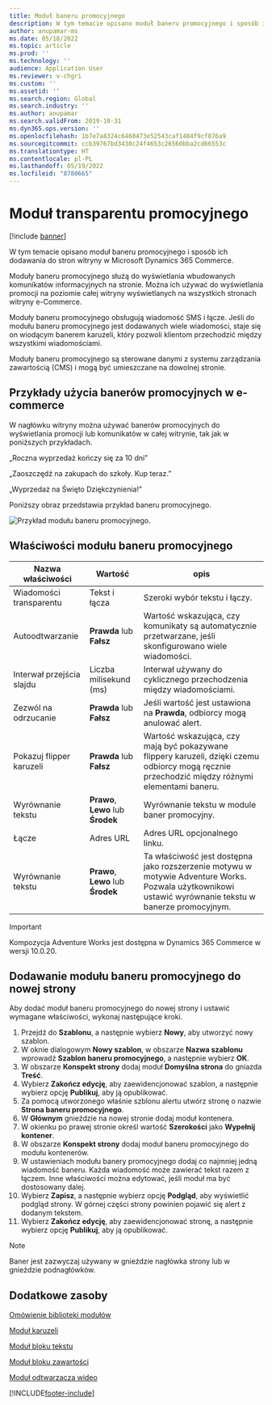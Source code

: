 ```yaml
---
title: Moduł baneru promocyjnego
description: W tym temacie opisano moduł baneru promocyjnego i sposób ich dodawania do stron witryny w Microsoft Dynamics 365 Commerce.
author: anupamar-ms
ms.date: 05/18/2022
ms.topic: article
ms.prod: ''
ms.technology: ''
audience: Application User
ms.reviewer: v-chgri
ms.custom: ''
ms.assetid: ''
ms.search.region: Global
ms.search.industry: ''
ms.author: anupamar
ms.search.validFrom: 2019-10-31
ms.dyn365.ops.version: ''
ms.openlocfilehash: 1b7e7a8324c6460473e52543caf1484f9cf876a9
ms.sourcegitcommit: ccb39767bd3430c24f4653c26560bba2cd66553c
ms.translationtype: HT
ms.contentlocale: pl-PL
ms.lasthandoff: 05/19/2022
ms.locfileid: "8780665"
---
```

# <a name="promo-banner-module"></a>Moduł transparentu promocyjnego

[!include [banner](includes/banner.md)]

W tym temacie opisano moduł baneru promocyjnego i sposób ich dodawania do stron witryny w Microsoft Dynamics 365 Commerce.

Moduły baneru promocyjnego służą do wyświetlania wbudowanych komunikatów informacyjnych na stronie. Można ich używać do wyświetlania promocji na poziomie całej witryny wyświetlanych na wszystkich stronach witryny e-Commerce. 

Moduły baneru promocyjnego obsługują wiadomość SMS i łącze. Jeśli do modułu baneru promocyjnego jest dodawanych wiele wiadomości, staje się on wiodącym banerem karuzeli, który pozwoli klientom przechodzić między wszystkimi wiadomościami. 

Moduły baneru promocyjnego są sterowane danymi z systemu zarządzania zawartością (CMS) i mogą być umieszczane na dowolnej stronie.

## <a name="usage-examples-of-promo-banners-in-e-commerce"></a>Przykłady użycia banerów promocyjnych w e-commerce

W nagłówku witryny można używać banerów promocyjnych do wyświetlania promocji lub komunikatów w całej witrynie, tak jak w poniższych przykładach.

„Roczna wyprzedaż kończy się za 10 dni”

„Zaoszczędź na zakupach do szkoły. Kup teraz.”

„Wyprzedaż na Święto Dziękczynienia!” 

Poniższy obraz przedstawia przykład baneru promocyjnego.

![Przykład modułu baneru promocyjnego.](./media/ecommerce-Promobanner.PNG)

## <a name="promo-banner-module-properties"></a>Właściwości modułu baneru promocyjnego

| Nazwa właściwości             | Wartość                              | opis |
|---------------------------|------------------------------------|-------------|
| Wiadomości transparentu           | Tekst i łącza                     | Szeroki wybór tekstu i łączy. |
| Autoodtwarzanie                  | **Prawda** lub **Fałsz**              | Wartość wskazująca, czy komunikaty są automatycznie przetwarzane, jeśli skonfigurowano wiele wiadomości. |
| Interwał przejścia slajdu | Liczba milisekund (ms)      | Interwał używany do cyklicznego przechodzenia między wiadomościami. |
| Zezwól na odrzucanie             | **Prawda** lub **Fałsz**              | Jeśli wartość jest ustawiona na **Prawda**, odbiorcy mogą anulować alert. |
| Pokazuj flipper karuzeli     | **Prawda** lub **Fałsz**              | Wartość wskazująca, czy mają być pokazywane flippery karuzeli, dzięki czemu odbiorcy mogą ręcznie przechodzić między różnymi elementami baneru. |
| Wyrównanie tekstu            | **Prawo**, **Lewo** lub **Środek** | Wyrównanie tekstu w module baner promocyjny. |
| Łącze                      | Adres URL                              | Adres URL opcjonalnego linku. |
|Wyrównanie tekstu             | **Prawo**, **Lewo** lub **Środek** | Ta właściwość jest dostępna jako rozszerzenie motywu w motywie Adventure Works. Pozwala użytkownikowi ustawić wyrównanie tekstu w banerze promocyjnym. |

> [!IMPORTANT]
> Kompozycja Adventure Works jest dostępna w Dynamics 365 Commerce w wersji 10.0.20.

## <a name="add-a-promo-banner-module-to-a-page"></a>Dodawanie modułu baneru promocyjnego do nowej strony 

Aby dodać moduł baneru promocyjnego do nowej strony i ustawić wymagane właściwości, wykonaj następujące kroki.

1. Przejdź do **Szablonu**, a następnie wybierz **Nowy**, aby utworzyć nowy szablon.
1. W oknie dialogowym **Nowy szablon**, w obszarze **Nazwa szablonu** wprowadź **Szablon baneru promocyjnego**, a następnie wybierz **OK**.
1. W obszarze **Konspekt strony** dodaj moduł **Domyślna strona** do gniazda **Treść**. 
1. Wybierz **Zakończ edycję**, aby zaewidencjonować szablon, a następnie wybierz opcję **Publikuj**, aby ją opublikować. 
1. Za pomocą utworzonego właśnie szblonu alertu utwórz stronę o nazwie **Strona baneru promocyjnego**. 
1. W **Głównym** gnieździe na nowej stronie dodaj moduł kontenera. 
1. W okienku po prawej stronie określ wartość **Szerokości** jako **Wypełnij kontener**.
1. W obszarze **Konspekt strony** dodaj moduł baneru promocyjnego do modułu kontenerów.
1. W ustawieniach modułu banery promocyjnego dodaj co najmniej jedną wiadomość baneru. Każda wiadomość może zawierać tekst razem z łączem. Inne właściwości można edytować, jeśli moduł ma być dostosowany dalej.
1. Wybierz **Zapisz**, a następnie wybierz opcję **Podgląd**, aby wyświetlić podgląd strony. W górnej części strony powinien pojawić się alert z dodanym tekstem.
1. Wybierz **Zakończ edycję**, aby zaewidencjonować stronę, a następnie wybierz opcję **Publikuj**, aby ją opublikować.

> [!NOTE]
> Baner jest zazwyczaj używany w gnieździe nagłówka strony lub w gnieździe podnagłówków.

## <a name="additional-resources"></a>Dodatkowe zasoby

[Omówienie biblioteki modułów](starter-kit-overview.md)

[Moduł karuzeli](add-carousel.md)

[Moduł bloku tekstu](add-content-rich-block.md)

[Moduł bloku zawartości](add-hero-module.md)

[Moduł odtwarzacza wideo](add-video-player.md)


[!INCLUDE[footer-include](../includes/footer-banner.md)]

